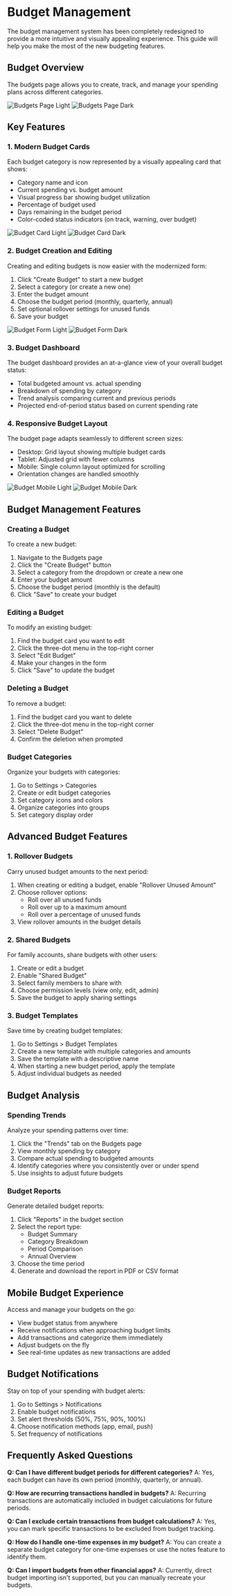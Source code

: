# Budget Management

The budget management system has been completely redesigned to provide a more intuitive and visually appealing experience. This guide will help you make the most of the new budgeting features.

## Budget Overview

The budgets page allows you to create, track, and manage your spending plans across different categories.

![Budgets Page Light](../assets/images/budgets-light.png)
![Budgets Page Dark](../assets/images/budgets-dark.png)

## Key Features

### 1. Modern Budget Cards

Each budget category is now represented by a visually appealing card that shows:

- Category name and icon
- Current spending vs. budget amount
- Visual progress bar showing budget utilization
- Percentage of budget used
- Days remaining in the budget period
- Color-coded status indicators (on track, warning, over budget)

![Budget Card Light](../assets/images/budget-card-light.png)
![Budget Card Dark](../assets/images/budget-card-dark.png)

### 2. Budget Creation and Editing

Creating and editing budgets is now easier with the modernized form:

1. Click "Create Budget" to start a new budget
2. Select a category (or create a new one)
3. Enter the budget amount
4. Choose the budget period (monthly, quarterly, annual)
5. Set optional rollover settings for unused funds
6. Save your budget

![Budget Form Light](../assets/images/budget-form-light.png)
![Budget Form Dark](../assets/images/budget-form-dark.png)

### 3. Budget Dashboard

The budget dashboard provides an at-a-glance view of your overall budget status:

- Total budgeted amount vs. actual spending
- Breakdown of spending by category
- Trend analysis comparing current and previous periods
- Projected end-of-period status based on current spending rate

### 4. Responsive Budget Layout

The budget page adapts seamlessly to different screen sizes:

- Desktop: Grid layout showing multiple budget cards
- Tablet: Adjusted grid with fewer columns
- Mobile: Single column layout optimized for scrolling
- Orientation changes are handled smoothly

![Budget Mobile Light](../assets/images/budget-mobile-light.png)
![Budget Mobile Dark](../assets/images/budget-mobile-dark.png)

## Budget Management Features

### Creating a Budget

To create a new budget:

1. Navigate to the Budgets page
2. Click the "Create Budget" button
3. Select a category from the dropdown or create a new one
4. Enter your budget amount
5. Choose the budget period (monthly is the default)
6. Click "Save" to create your budget

### Editing a Budget

To modify an existing budget:

1. Find the budget card you want to edit
2. Click the three-dot menu in the top-right corner
3. Select "Edit Budget"
4. Make your changes in the form
5. Click "Save" to update the budget

### Deleting a Budget

To remove a budget:

1. Find the budget card you want to delete
2. Click the three-dot menu in the top-right corner
3. Select "Delete Budget"
4. Confirm the deletion when prompted

### Budget Categories

Organize your budgets with categories:

1. Go to Settings > Categories
2. Create or edit budget categories
3. Set category icons and colors
4. Organize categories into groups
5. Set category display order

## Advanced Budget Features

### 1. Rollover Budgets

Carry unused budget amounts to the next period:

1. When creating or editing a budget, enable "Rollover Unused Amount"
2. Choose rollover options:
   - Roll over all unused funds
   - Roll over up to a maximum amount
   - Roll over a percentage of unused funds
3. View rollover amounts in the budget details

### 2. Shared Budgets

For family accounts, share budgets with other users:

1. Create or edit a budget
2. Enable "Shared Budget"
3. Select family members to share with
4. Choose permission levels (view only, edit, admin)
5. Save the budget to apply sharing settings

### 3. Budget Templates

Save time by creating budget templates:

1. Go to Settings > Budget Templates
2. Create a new template with multiple categories and amounts
3. Save the template with a descriptive name
4. When starting a new budget period, apply the template
5. Adjust individual budgets as needed

## Budget Analysis

### Spending Trends

Analyze your spending patterns over time:

1. Click the "Trends" tab on the Budgets page
2. View monthly spending by category
3. Compare actual spending to budgeted amounts
4. Identify categories where you consistently over or under spend
5. Use insights to adjust future budgets

### Budget Reports

Generate detailed budget reports:

1. Click "Reports" in the budget section
2. Select the report type:
   - Budget Summary
   - Category Breakdown
   - Period Comparison
   - Annual Overview
3. Choose the time period
4. Generate and download the report in PDF or CSV format

## Mobile Budget Experience

Access and manage your budgets on the go:

- View budget status from anywhere
- Receive notifications when approaching budget limits
- Add transactions and categorize them immediately
- Adjust budgets on the fly
- See real-time updates as new transactions are added

## Budget Notifications

Stay on top of your spending with budget alerts:

1. Go to Settings > Notifications
2. Enable budget notifications
3. Set alert thresholds (50%, 75%, 90%, 100%)
4. Choose notification methods (app, email, push)
5. Set frequency of notifications

## Frequently Asked Questions

**Q: Can I have different budget periods for different categories?**
A: Yes, each budget can have its own period (monthly, quarterly, or annual).

**Q: How are recurring transactions handled in budgets?**
A: Recurring transactions are automatically included in budget calculations for future periods.

**Q: Can I exclude certain transactions from budget calculations?**
A: Yes, you can mark specific transactions to be excluded from budget tracking.

**Q: How do I handle one-time expenses in my budget?**
A: You can create a separate budget category for one-time expenses or use the notes feature to identify them.

**Q: Can I import budgets from other financial apps?**
A: Currently, direct budget importing isn't supported, but you can manually recreate your budgets.